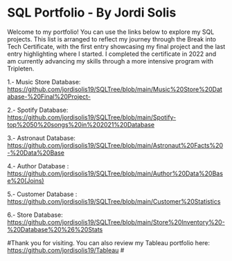 # SQL Portfolio - By Jordi Solis


Welcome to my portfolio!
You can use the links below to explore my SQL projects. This list is arranged to reflect my journey through the Break into Tech Certificate, with the first entry showcasing my final project and the last entry highlighting where I started. I completed the certificate in 2022 and am currently advancing my skills through a more intensive program with Tripleten.



1.- Music Store Database: https://github.com/jordisolis19/SQLTree/blob/main/Music%20Store%20Database-%20Final%20Project-

2.- Spotify Database: https://github.com/jordisolis19/SQLTree/blob/main/Spotify-top%2050%20songs%20in%202021%20Database

3.- Astronaut Database: https://github.com/jordisolis19/SQLTree/blob/main/Astronaut%20Facts%20-%20Data%20Base

4.-  Author Database : https://github.com/jordisolis19/SQLTree/blob/main/Author%20Data%20Base%20(Joins)

5.- Customer Database : https://github.com/jordisolis19/SQLTree/blob/main/Customer%20Statistics

6.-  Store Database: https://github.com/jordisolis19/SQLTree/blob/main/Store%20Inventory%20-%20Database%20%26%20Stats

#Thank you for visiting. You can also review my Tableau portfolio here: https://github.com/jordisolis19/Tableau #
